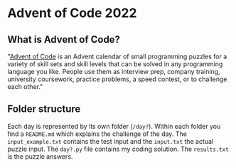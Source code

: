 # Advent of Code 2022

## What is Advent of Code? 

"[Advent of Code](https://adventofcode.com/2022/) is an Advent calendar of small programming puzzles for a variety of skill sets and skill levels that can be solved in any programming language you like. People use them as interview prep, company training, university coursework, practice problems, a speed contest, or to challenge each other." 



## Folder structure

Each day is represented by its own folder (`/day?`). Within each folder you find a `README.md` which explains the challenge of the day. The `input_example.txt` contains the test input and the `input.txt` the actual puzzle input. The `day?.py` file contains my coding solution. The `results.txt` is the puzzle answers. 
